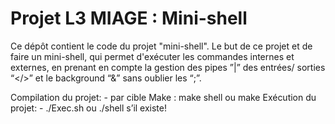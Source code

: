 Projet L3 MIAGE : Mini-shell
============================

Ce dépôt contient le code du projet "mini-shell".
Le but de ce projet et de faire un mini-shell, qui permet d'exécuter les commandes internes et externes, en prenant en compte la gestion des pipes ”|” des entrées/ sorties “</>” et le background “&” sans oublier les “;”.

Compilation du projet:
    - par cible Make : make shell ou make
Exécution du projet:
    - ./Exec.sh ou ./shell s’il existe!
